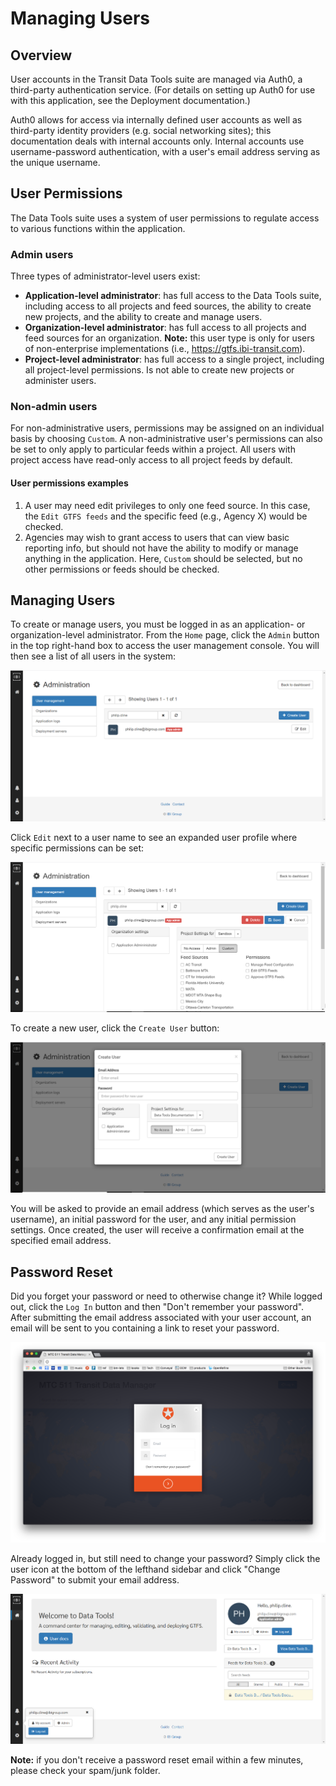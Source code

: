 # Managing Users

## Overview

User accounts in the Transit Data Tools suite are managed via Auth0, a third-party authentication service. (For details on setting up Auth0 for use with this application, see the Deployment documentation.)

Auth0 allows for access via internally defined user accounts as well as third-party identity providers (e.g. social networking sites); this documentation deals with internal accounts only. Internal accounts use username-password authentication, with a user's email address serving as the unique username.

## User Permissions

The Data Tools suite uses a system of user permissions to regulate access to various functions within the application.

### Admin users
Three types of administrator-level users exist:

- **Application-level administrator**: has full access to the Data Tools suite, including access to all projects and feed sources, the ability to create new projects, and the ability to create and manage users.
- **Organization-level administrator**: has full access to all projects and feed sources for an organization. **Note:** this user type is only for users of non-enterprise implementations (i.e., https://gtfs.ibi-transit.com).
- **Project-level administrator**: has full access to a single project, including all project-level permissions. Is not able to create new projects or administer users.

### Non-admin users
For non-administrative users, permissions may be assigned on an individual basis by choosing `Custom`. A non-administrative user's permissions can also be set to only apply to particular feeds within a project. All users with project access have read-only access to all project feeds by default.

#### User permissions examples
1. A user may need edit privileges to only one feed source. In this case, the `Edit GTFS feeds` and the specific feed (e.g., Agency X) would be checked.
2. Agencies may wish to grant access to users that can view basic reporting info, but should not have the ability to modify or manage anything in the application. Here, `Custom` should be selected, but no other permissions or feeds should be checked.

## Managing Users

To create or manage users, you must be logged in as an application- or organization-level administrator. From the `Home` page, click the `Admin` button in the top right-hand box to access the user management console. You will then see a list of all users in the system:

![screenshot](../img/user-admin.png?)

Click `Edit` next to a user name to see an expanded user profile where specific permissions can be set:

![screenshot](../img/user-profile.png)

To create a new user, click the `Create User` button:

![screenshot](../img/create-user.png)

 You will be asked to provide an email address (which serves as the user's username), an initial password for the user, and any initial permission settings. Once created, the user will receive a confirmation email at the specified email address.

## Password Reset
Did you forget your password or need to otherwise change it? While logged out, click the `Log In` button and then "Don't remember your password". After submitting the email address associated with your user account, an email will be sent to you containing a link to reset your password.

![screenshot](../img/password-reset-logged-out.png)

Already logged in, but still need to change your password? Simply click the user icon at the bottom of the lefthand sidebar and click "Change Password" to submit your email address.

![screenshot](../img/password-reset-logged-in.png)

**Note:** if you don't receive a password reset email within a few minutes, please check your spam/junk folder.

